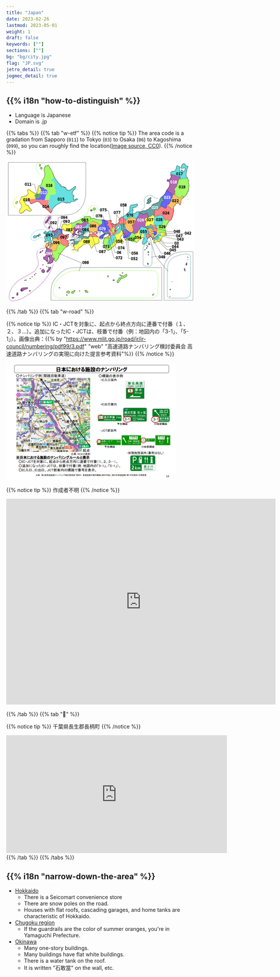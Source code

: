 ```yaml
---
title: "Japan"
date: 2023-02-26
lastmod: 2023-05-01
weight: 1
draft: false
keywords: [""]
sections: [""]
bg: "bg/city.jpg"
flag: "JP.svg"
jetro_detail: true
jogmec_detail: true
---
```


<div class="main-desciption country-description">
    <h2 class="section-title">{{% i18n "how-to-distinguish" %}}</h2>
    <ul class="rule-list">
        <li>Language is <span class="quiz">Japanese</span></li>
        <li>Domain is <span class="quiz">.jp</span></li>
    </ul>
</div>


{{% tabs  %}}
{{% tab "w-etf" %}}
{{% notice tip %}}
The area code is a gradation from Sapporo (`011`) to Tokyo (`03`) to Osaka (`06`) to Kagoshima (`099`), so you can roughly find the location(<a href="https://commons.wikimedia.org/w/index.php?curid=55479620">Image source, CC0</a>).
{{% /notice %}}

<img src="2023-04-14-21-52-22.png" class="no-click"/>

{{% /tab %}}
{{% tab "w-road" %}}

{{% notice tip %}}
IC・JCTを対象に、起点から終点方向に連番で付番（１、２、３…）。追加になったIC・JCTは、枝番で付番（例：地図内の「3-1」、「5-1」）。画像出典：{{% by "https://www.mlit.go.jp/road/ir/ir-council/numbering/pdf99/3.pdf" "web" "高速道路ナンバリング検討委員会 高速道路ナンバリングの実現に向けた提言参考資料"%}}
{{% /notice %}}
<div class="googlemap-if">
<img src="2023-04-14-22-35-16.png" class="no-click" width="90%" />
</div>

{{% notice tip %}}
作成者不明
{{% /notice %}}
<div class="googlemap-if">
<iframe src="https://widgets.scribblemaps.com/sm/?d=true&z=true&l=true&id=3cptmvLxxV&s" allow="geolocation" allowfullscreen width="720" height="550" frameborder="0" title="Japan Prefecture Tips" loading="lazy" webkitallowfullscreen mozallowfullscreen allowfullscreen></iframe>
</div>

{{% /tab %}}
{{% tab "🎵" %}}

{{% notice tip %}}
<span class="quiz">千葉県長生郡長柄町</span>
{{% /notice %}}

<div class="googlemap-if">
<iframe width="590" height="315" src="https://www.youtube.com/embed/u1ZB_rGFyeU" title="YouTube video player" frameborder="0" allow="accelerometer; autoplay; clipboard-write; encrypted-media; gyroscope; picture-in-picture; web-share" allowfullscreen></iframe>
</div>
{{% /tab %}}
{{% /tabs %}}


<div class="main-desciption area-description">
    <h2 class="section-title">{{% i18n "narrow-down-the-area" %}}</h2>
    <ul class="rule-list">
        <li><a href="./hokkaido/" class="area-link">Hokkaido</a>
            <ul>
                <li>There is a <span class="quiz">Seicomart</span> convenience store</li>
                <li>There are <span class="quiz">snow poles</span> on the road.</li>
                <li><span class="quiz">Houses with flat roofs, cascading garages, and home tanks</span> are characteristic of Hokkaido.</li>
            </ul>
        <li><a href="./tyugoku/" class="area-link">Chugoku region</a>
            <ul>
                <li>If the guardrails are the color of summer oranges, you're in Yamaguchi Prefecture.</li>
            </ul>
        </li>
        <li><a href="./okinawa/" class="area-link">Okinawa</a>
            <ul>
                <li>Many one-story buildings.</li>
                <li>Many buildings have <span class="quiz">flat white buildings</span>.</li>
                <li>There is a <span class="quiz">water tank</span> on the roof.</li>
                <li>It is written "石敢當" on the wall, etc.</li>
            </ul>
        </li>
    </ul>
</div>
